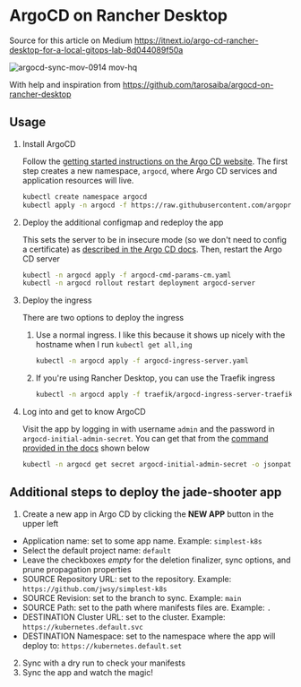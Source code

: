 # ArgoCD on Rancher Desktop
Source for this article on Medium https://itnext.io/argo-cd-rancher-desktop-for-a-local-gitops-lab-8d044089f50a

![argocd-sync-mov-0914 mov-hq](https://user-images.githubusercontent.com/446031/190608256-0c0c0904-0944-4d35-a88c-361aa960e825.gif )

With help and inspiration from https://github.com/tarosaiba/argocd-on-rancher-desktop

## Usage
1. Install ArgoCD

    Follow the [getting started instructions on the Argo CD website](https://argo-cd.readthedocs.io/en/stable/getting_started/). The first step creates a new namespace, `argocd`, where Argo CD services and application resources will live.

    ``` bash
    kubectl create namespace argocd
    kubectl apply -n argocd -f https://raw.githubusercontent.com/argoproj/argo-cd/stable/manifests/install.yaml
    ```

2. Deploy the additional configmap and redeploy the app 

    This sets the server to be in insecure mode (so we don't need to config a certificate) as [described in the Argo CD docs](https://argo-cd.readthedocs.io/en/stable/operator-manual/ingress/). Then, restart the Argo CD server

    ``` bash
    kubectl -n argocd apply -f argocd-cmd-params-cm.yaml
    kubectl -n argocd rollout restart deployment argocd-server
    ```

3. Deploy the ingress

    There are two options to deploy the ingress

    1. Use a normal ingress. I like this because it shows up nicely with the hostname when I run `kubectl get all,ing`

        ``` bash
        kubectl -n argocd apply -f argocd-ingress-server.yaml
        ```

    2. If you're using Rancher Desktop, you can use the Traefik ingress

        ``` bash
        kubectl -n argocd apply -f traefik/argocd-ingress-server-traefik.yaml
        ```

4. Log into and get to know ArgoCD

    Visit the app by logging in with username `admin` and the password in `argocd-initial-admin-secret`. You can get that from the [command provided in the docs](https://argo-cd.readthedocs.io/en/stable/getting_started/#4-login-using-the-cli) shown below

    ``` bash
    kubectl -n argocd get secret argocd-initial-admin-secret -o jsonpath="{.data.password}" | base64 -d
    ```

## Additional steps to deploy the jade-shooter app

1. Create a new app in Argo CD by clicking the **NEW APP** button in the upper left 
- Application name: set to some app name. Example: `simplest-k8s`
- Select the default project name: `default`
- Leave the checkboxes *empty* for the deletion finalizer, sync options, and prune propagation properties
- SOURCE Repository URL: set to the repository. Example: `https://github.com/jwsy/simplest-k8s`
- SOURCE Revision: set to the branch to sync. Example: `main`
- SOURCE Path: set to the path where manifests files are. Example: `.`
- DESTINATION Cluster URL: set to the cluster. Example: `https://kubernetes.default.svc`
- DESTINATION Namespace: set to the namespace where the app will deploy to: `https://kubernetes.default.set`

2. Sync with a dry run to check your manifests
3. Sync the app and watch the magic!
